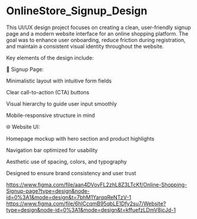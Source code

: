 # OnlineStore_Signup_Design
This UI/UX design project focuses on creating a clean, user-friendly signup page and a modern website interface for an online shopping platform. The goal was to enhance user onboarding, reduce friction during registration, and maintain a consistent visual identity throughout the website.  

Key elements of the design include:

🧩 Signup Page:

Minimalistic layout with intuitive form fields

Clear call-to-action (CTA) buttons

Visual hierarchy to guide user input smoothly

Mobile-responsive structure in mind


🌐 Website UI:

Homepage mockup with hero section and product highlights

Navigation bar optimized for usability

Aesthetic use of spacing, colors, and typography

Designed to ensure brand consistency and user trust

https://www.figma.com/file/aan4DVovFL2zhL8Z3LTcKf/Online-Shopping-Signup-page?type=design&node-id=0%3A1&mode=design&t=7bhM1YarqqReNTzV-1
https://www.figma.com/file/6hlCcqmB95qbLE1Dfy2su7/Website?type=design&node-id=0%3A1&mode=design&t=kffuefzLDmV8icJd-1
